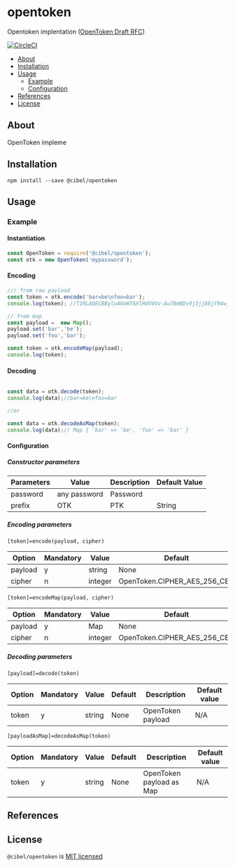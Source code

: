 # opentoken
Opentoken implentation (<a href="https://tools.ietf.org/html/draft-smith-opentoken-02" target="_blank">OpenToken Draft RFC</a>)

[![CircleCI](https://circleci.com/gh/xarenard/opentoken/tree/master.svg?style=svg)](https://circleci.com/gh/xarenard/opentoken/tree/master)

- [About](#about)
- [Installation](#installation)
- [Usage](#usage)
    - [Example](#example)
    - [Configuration](#configuration)
- [References](#references)
- [License](#license)
<a name="about"></a>
## About

OpenToken impleme
<a name="installation"></a>
## Installation
```
npm install --save @cibel/opentoken
```

<a name="usage"></a>
## Usage

<a name="example"></a>
### Example

#### Instantiation
```js
const OpenToken = require('@cibel/opentoken');
const otk = new OpenToken('mypassword');
```
#### Encoding
```js
/// from raw payload
const token = otk.encode('bar=be\nfoo=bar');
console.log(token); //T1RLAQECBByloAOoWT6XlHdV4Vv-Au7BmBDv9j3jjb6jY94w_2uBIedzAAAgsPNMulP3-r07X-S8a3_u9d5EZIvCK_9ujvvEnYk3MSM*

// from map
const payload =  new Map();
payload.set('bar','be');
payload.set('foo','bar');

const token = otk.encodeMap(payload);
console.log(token);
```
#### Decoding
```js

const data = otk.decode(token);
console.log(data);//bar=be\nfoo=bar

//or

const data = otk.decodeAsMap(token);
console.log(data);// Map { 'bar' => 'be', 'foo' => 'bar' }

```

<a name="configuration"></a>
#### Configuration

##### Constructor parameters


| Parameters    |  Value              | Description           |Default Value    |
| ------------ | ---------------------- | ----------------------- | ----------- 
| password   | any password       |  Password     |       |
| prefix  | OTK |PTK             | String                  |OTK          |


##### Encoding parameters

`[token]=encode(payload, cipher)`

| Option    | Mandatory | Value                   |  Default |   Description                            | Default value         |
|------------|-----------|---------------------------|-------|---------------------------------|-----------------|
|payload      | y         |string                | None |  Raw OpenToken payload                   | N/A             |
|cipher       | n         |integer                | OpenToken.CIPHER_AES_256_CBC |OpenToken.CIPHER_AES_256_CBC | OpenToken.CIPHER_AES_128_CBC | OpenToken.CIPHER_DES_256_CBC  | OpenToken.CIPHER_DES_TRIPLE_168_CBC                     | N/A             |

`[token]=encodeMap(payload, cipher)`

| Option    | Mandatory | Value                   |  Default |   Description                            | Default value         |
|------------|-----------|---------------------------|-------|---------------------------------|-----------------|
|payload      | y         |Map                | None |  Key value map                  | N/A             |
|cipher       | n         |integer                | OpenToken.CIPHER_AES_256_CBC |OpenToken.CIPHER_AES_256_CBC | OpenToken.CIPHER_AES_128_CBC | OpenToken.CIPHER_DES_256_CBC  | OpenToken.CIPHER_DES_TRIPLE_168_CBC                     | N/A             |

##### Decoding parameters
`[payload]=decode(token)`

| Option    | Mandatory | Value                   |  Default |   Description                            | Default value         |
|------------|-----------|---------------------------|-------|---------------------------------|-----------------|
|token      | y         |string                 | None |  OpenToken payload    | N/A             |


`[payloadAsMap]=decodeAsMap(token)`

| Option    | Mandatory | Value                   |  Default |   Description                            | Default value         |
|------------|-----------|---------------------------|-------|---------------------------------|-----------------|
|token      | y         |string                 | None |  OpenToken payload as Map       | N/A             |

       
<a name="references"></a>
## References
<a name="license"></a>
## License
`@cibel/opentoken` is [MIT licensed](./LICENSE)